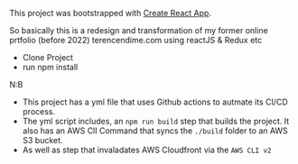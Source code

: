 This project was bootstrapped with [Create React App](https://github.com/facebook/create-react-app).

So basically this is a redesign and transformation of my former online prtfolio (before 2022) terencendime.com using reactJS & Redux etc

- Clone Project
- run npm install

N:B

- This project has a yml file that uses Github actions to autmate its CI/CD process.
- The yml script includes, an `npm run build` step that builds the project. It also has an AWS ClI Command that syncs the `./build` folder to an AWS S3 bucket.
- As well as step that invaladates AWS Cloudfront via the `AWS CLI v2`
